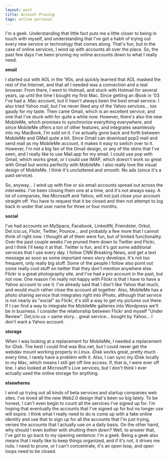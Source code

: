 ```yaml
--- 
layout: post
title: Account Pruning
tags: online personal
---
```


I'm a geek. Understanding that little fact puts me a little closer to being in touch with myself, and understanding that I've got a habit of trying out every new service or technology that comes along. That's fun, but in the case of online services, I wind up with accounts all over the place. So, the past few days I've been pruning my online accounts down to what I really need.  

**email**

I started out with AOL in the '90s, and quickly learned that AOL masked the rest of the Internet, and that all I needed was a connection and a real browser. From there, I went to Hotmail, and stuck with Hotmail for several years, up until the time I bought my first Mac. Since getting an iBook in '03 I've had a .Mac account, but it hasn't always been the best email service. I also tried Yahoo mail, but I've never liked any of the Yahoo services... too gaudy for my taste. Then came Gmail, which is an excellent service, and one that I've stuck with for quite a while now. However, there's also the new MobileMe, which promises to synchronize everything everywhere, and since MobileMe offers a ton of other features, and integrates seamlessly into my MacBook, I'm sold on it. I've actually gone back and forth between MobileMe and GMail quite a bit. Since Gmail can download pop3 mail and send mail as my MobileMe account, it makes it easy to switch over to it. However, I'm not a big fan of the Gmail design, or any of the skins that I've seen, and I really like to use Mail.app for my email. I could use pop with Gmail, which works great, or I could use IMAP, which doesn't work so great with Gmail but works perfectly with MobileMe. I also really love the visual design of MobileMe. I think it's uncluttered and smooth. No ads (since it's a paid service).

So, anyway... I wind up with five or six email accounts spread out across the interwebs. I've been closing them one at a time, and it's not always easy. A lot of companies, like Microsoft and Yahoo, will not just close your account straight off. You have to request that it be closed and then not attempt to log back in under that user name for three or four months.

**social**

I've had accounts on MySpace, Facebook, LinkedIN, Friendster, Orkut, Del.icio.us, Flickr, Twitter, Pounce... and probably a few more that I cannot think of right now. I thought all of them were fun, but of limited functionality. Over the past couple weeks I've pruned them down to Twitter and Flickr, and I think I'll keep it at that. Twitter is fun, and it's got some additional services that I use every day. I follow CNN Breaking News, and get a text message as soon as some important news story develops. It's not too frequent, only really big stuff. Some of the people I follow also point out some really cool stuff on twitter that they don't mention anywhere else.  Flickr is a great photography site, and I've had a pro account in the past, but not now. One reason I'm really not happy with Flickr is that I have to have a Yahoo account to use it. I've already said that I don't like Yahoo that much, and would much rather close the account all together. Also, MobileMe has a photo sharing service that integrates right into iPhoto, although that service is not nearly as "social" as Flickr, it's still a way to get my pictures out there. If I can find a way to integrate the MobileMe galleries into Wordpress we'll be in business. I consider the relationship between Flickr and myself "Under Review". Del,icio.us = same story... great service...  bought by Yahoo... I don't want a Yahoo account.
  
**storage**

When I was looking at a replacement for MobileMe, I needed a replacement for iDisk. The best I could find was Box.net, but I could never get the webdav mount working properly in Linux. iDisk works great, pretty much every time, I rarely have a problem with it. Also, I can sync my iDisk locally to my Mac, which means I still get off line access. If, that is, I were ever off line. I also looked at Microsoft's Live services, but I don't think I ever actually used the online storage for anything.

**elsewheres**

I wind up trying out all kinds of beta services and startup companies web sites. I've loved all the new Web2.0 design that's been so big lately. To be honest, I can't even begin to count all the services I've signed up for. I'm hoping that eventually the accounts that I've signed up for but no longer use will expire. I think what I really need to do is come up with a fake online identity and use that to sign up for all the accounts that I'm just trying, verses the accounts that I actually use on a daily basis. On the other hand, why should I even bother with shutting them down? Well, to answer that, I've got to go back to my opening sentence: I'm a geek. Being a geek also means that I really like to keep things organized, and if it's not, it drives me nuts. I need to prune, or I can't concentrate, it's an open loop, and open loops need to be closed. 
 
